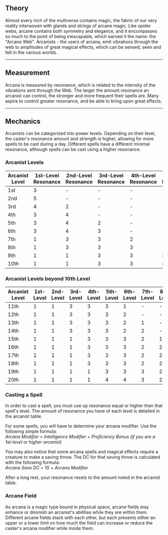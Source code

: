 ## Theory
 
Almost every inch of the multiverse contains magic, the fabric of our very reality interwoven with glands and strings of arcane magic. Like spider webs, arcane contains both symmetry and elegance, and it encompasses so much to the point of being inescapable, which earned it the name: the "Arcane Web". Arcanists - the users of arcana, emit vibrations through the web to amplitudes of great magical effects, which can be sensed, seen and felt in the various worlds.
   
- - -
## Measurement
 
Arcana is measured by resonance, which is related to the intensity of the vibrations sent through the Web. The larger the amount resonance an arcanist can control, the stronger and more frequent their spells are. Many aspire to control greater resonance, and be able to bring upon great effects.
   
 - - -
## Mechanics
 
Arcanists can be categorized into power levels. Depending on their level, the caster's resonance amount and strength is higher, allowing for more spells to be cast during a day. Different spells have a different minimal resonance, although spells can be cast using a higher resonance.
 
### Arcanist Levels
 
| **Arcanist Level** | **1st-Level Resonance** | **2nd-Level Resonance** | **3rd-Level Resonance** | **4th-Level Resonance** | **5th-Level Resonance** |
| ------------------ | ----------------------- | ----------------------- | ----------------------- | ----------------------- | ----------------------- |
| 1st                | 3                       | -                       | -                       | -                       | -                       |
| 2nd                | 5                       | -                       | -                       | -                       | -                       |
| 3rd                | 4                       | 2                       | -                       | -                       | -                       |
| 4th                | 3                       | 4                       | -                       | -                       | -                       |
| 5th                | 3                       | 4                       | 2                       | -                       | -                       |
| 6th                | 3                       | 4                       | 3                       | -                       | -                       |
| 7th                | 1                       | 3                       | 3                       | 2                       | -                       |
| 8th                | 1                       | 3                       | 3                       | 3                       | -                       |
| 9th                | 1                       | 1                       | 3                       | 3                       | 2                       |
| 10th               | 1                       | 1                       | 3                       | 3                       | 3                       |
 
### Arcanist Levels beyond 10th Level
 
| **Arcanist Level** | **1st-Level** | **2nd-Level** | **3rd-Level** | **4th-Level** | **5th-Level** | **6th-Level** | **7th-Level** | **8th-Level** | **9th-Level** | **10th-Level** |
| ------------------ | ------------- | ------------- | ------------- | ------------- | ------------- | ------------- | ------------- | ------------- | ------------- | -------------- |
| 11th               | 1             | 1             | 3             | 3             | 3             | 1             | -             | -             | -             | -              |
| 12th               | 1             | 1             | 3             | 3             | 3             | 2             | -             | -             | -             | -              |
| 13th               | 1             | 1             | 3             | 3             | 3             | 2             | 1             | -             | -             | -              |
| 14th               | 1             | 1             | 3             | 3             | 3             | 2             | 2             | -             | -             | -              |
| 15th               | 1             | 1             | 1             | 3             | 3             | 3             | 2             | 1             | -             | -              |
| 16th               | 1             | 1             | 1             | 3             | 3             | 3             | 2             | 2             | -             | -              |
| 17th               | 1             | 1             | 1             | 3             | 3             | 3             | 2             | 2             | 1             | -              |
| 18th               | 1             | 1             | 1             | 3             | 3             | 3             | 2             | 2             | 2             | -              |
| 19th               | 1             | 1             | 1             | 1             | 3             | 3             | 3             | 2             | 2             | 1              |
| 20th               | 1             | 1             | 1             | 1             | 4             | 4             | 3             | 2             | 2             | 1              |
 
### Casting a Spell
 
In order to cast a spell, you must use up resonance equal or higher than that spell's level. The amount of resonance you have of each level is detailed in the arcanist table.
 
For some spells, you will have to determine your arcana modifier. Use the following simple formula:  
_Arcana Modifier_ = _Intelligence Modifier_ + _Proficiency Bonus (if you are a 1st-level or higher arcanist)_
 
You may also notice that some arcana spells and magical effects require a creature to make a saving throw. The DC for that saving throw is calculated with the following formula:  
_Arcana Save DC_ = 10 + _Arcana Modifier_
 
After a long rest, your resonance resets to the amount noted in the arcanist table.
 
### Arcane Field
 
As arcana is a magic type bound in physical space, arcane fields may enhance or diminish an arcanist's abilities while they are within them. Different arcane fields stack with each other, but each presents either an upper or a lower limit on how much the field can increase or reduce the caster's arcana modifier while inside them.
